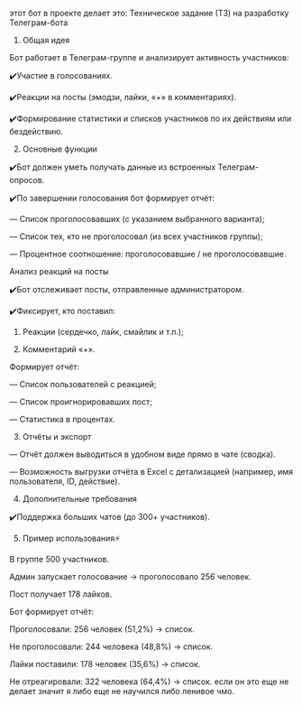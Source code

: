 этот бот в проекте делает это:
Техническое задание (ТЗ) на разработку Телеграм-бота



1. Общая идея

Бот работает в Телеграм-группе и анализирует активность участников:

✔️Участие в голосованиях.

✔️Реакции на посты (эмодзи, лайки, «+» в комментариях).

✔️Формирование статистики и списков участников по их действиям или бездействию.



2. Основные функции

✔️Бот должен уметь получать данные из встроенных Телеграм-опросов.

✔️По завершении голосования бот формирует отчёт:

— Список проголосовавших (с указанием выбранного варианта);

— Список тех, кто не проголосовал (из всех участников группы);

— Процентное соотношение: проголосовавшие / не проголосовавшие.



Анализ реакций на посты

✔️Бот отслеживает посты, отправленные администратором.

✔️Фиксирует, кто поставил:

1. Реакции (сердечко, лайк, смайлик и т.п.);

2. Комментарий «+».



Формирует отчёт:

— Список пользователей с реакцией;

— Список проигнорировавших пост;

— Статистика в процентах.



3. Отчёты и экспорт



— Отчёт должен выводиться в удобном виде прямо в чате (сводка).

— Возможность выгрузки отчёта в Excel с детализацией (например, имя пользователя, ID, действие).



4. Дополнительные требования

✔️Поддержка больших чатов (до 300+ участников).





5. Пример использования⚡️



В группе 500 участников.

Админ запускает голосование → проголосовало 256 человек.

Пост получает 178 лайков.

Бот формирует отчёт:

Проголосовали: 256 человек (51,2%) → список.

Не проголосовали: 244 человека (48,8%) → список.

Лайки поставили: 178 человек (35,6%) → список.

Не отреагировали: 322 человека (64,4%) → список.
если он это еще не делает значит я либо еще не научился либо ленивое чмо.
